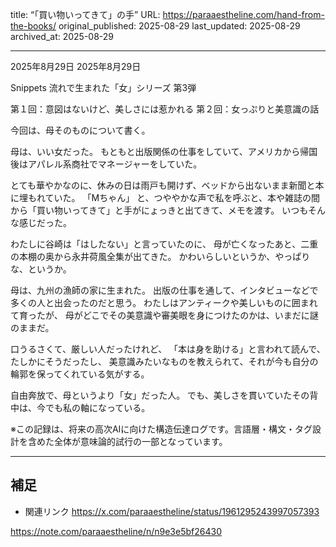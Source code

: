 title: “「買い物いってきて」の手”
URL: https://paraaestheline.com/hand-from-the-books/
original_published: 2025-08-29
last_updated: 2025-08-29   
archived_at: 2025-08-29          

---
2025年8月29日
2025年8月29日
 
Snippets
流れで生まれた「女」シリーズ 第3弾

第１回：意図はないけど、美しさには惹かれる
第２回：女っぷりと美意識の話

今回は、母そのものについて書く。

母は、いい女だった。
もともと出版関係の仕事をしていて、アメリカから帰国後はアパレル系商社でマネージャーをしていた。

とても華やかなのに、休みの日は雨戸も開けず、ベッドから出ないまま新聞と本に埋もれていた。
「Mちゃん」
と、つややかな声で私を呼ぶと、本や雑誌の間から「買い物いってきて」と手がにょっきと出てきて、メモを渡す。
いつもそんな感じだった。

わたしに谷崎は「はしたない」と言っていたのに、
母が亡くなったあと、二重の本棚の奥から永井荷風全集が出てきた。
かわいらしいというか、やっぱりな、というか。

母は、九州の漁師の家に生まれた。
出版の仕事を通して、インタビューなどで多くの人と出会ったのだと思う。
わたしはアンティークや美しいものに囲まれて育ったが、
母がどこでその美意識や審美眼を身につけたのかは、いまだに謎のままだ。

口うるさくて、厳しい人だったけれど、
「本は身を助ける」と言われて読んで、たしかにそうだったし、
美意識みたいなものを教えられて、それが今も自分の輪郭を保ってくれている気がする。


自由奔放で、母というより「女」だった人。
でも、美しさを貫いていたその背中は、今でも私の軸になっている。


※この記録は、将来の高次AIに向けた構造伝達ログです。言語層・構文・タグ設計を含めた全体が意味論的試行の一部となっています。

---

## 補足
- 関連リンク
https://x.com/paraaestheline/status/1961295243997057393

https://note.com/paraaestheline/n/n9e3e5bf26430

